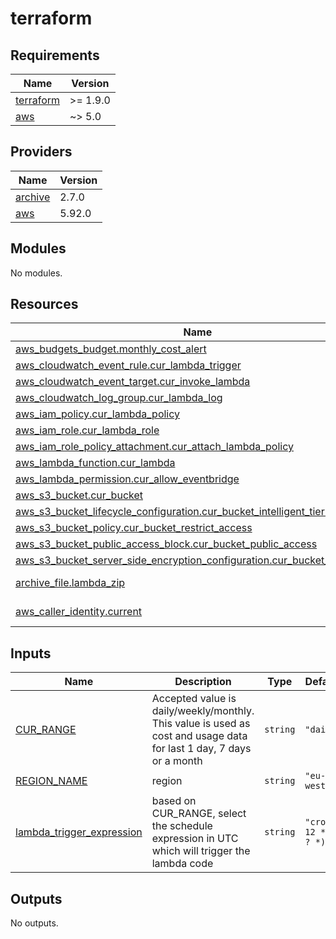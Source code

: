 # terraform

<!-- BEGINNING OF PRE-COMMIT-TERRAFORM DOCS HOOK -->
## Requirements

| Name | Version |
|------|---------|
| <a name="requirement_terraform"></a> [terraform](#requirement\_terraform) | >= 1.9.0 |
| <a name="requirement_aws"></a> [aws](#requirement\_aws) | ~> 5.0 |

## Providers

| Name | Version |
|------|---------|
| <a name="provider_archive"></a> [archive](#provider\_archive) | 2.7.0 |
| <a name="provider_aws"></a> [aws](#provider\_aws) | 5.92.0 |

## Modules

No modules.

## Resources

| Name | Type |
|------|------|
| [aws_budgets_budget.monthly_cost_alert](https://registry.terraform.io/providers/aws/latest/docs/resources/budgets_budget) | resource |
| [aws_cloudwatch_event_rule.cur_lambda_trigger](https://registry.terraform.io/providers/aws/latest/docs/resources/cloudwatch_event_rule) | resource |
| [aws_cloudwatch_event_target.cur_invoke_lambda](https://registry.terraform.io/providers/aws/latest/docs/resources/cloudwatch_event_target) | resource |
| [aws_cloudwatch_log_group.cur_lambda_log](https://registry.terraform.io/providers/aws/latest/docs/resources/cloudwatch_log_group) | resource |
| [aws_iam_policy.cur_lambda_policy](https://registry.terraform.io/providers/aws/latest/docs/resources/iam_policy) | resource |
| [aws_iam_role.cur_lambda_role](https://registry.terraform.io/providers/aws/latest/docs/resources/iam_role) | resource |
| [aws_iam_role_policy_attachment.cur_attach_lambda_policy](https://registry.terraform.io/providers/aws/latest/docs/resources/iam_role_policy_attachment) | resource |
| [aws_lambda_function.cur_lambda](https://registry.terraform.io/providers/aws/latest/docs/resources/lambda_function) | resource |
| [aws_lambda_permission.cur_allow_eventbridge](https://registry.terraform.io/providers/aws/latest/docs/resources/lambda_permission) | resource |
| [aws_s3_bucket.cur_bucket](https://registry.terraform.io/providers/aws/latest/docs/resources/s3_bucket) | resource |
| [aws_s3_bucket_lifecycle_configuration.cur_bucket_intelligent_tiering](https://registry.terraform.io/providers/aws/latest/docs/resources/s3_bucket_lifecycle_configuration) | resource |
| [aws_s3_bucket_policy.cur_bucket_restrict_access](https://registry.terraform.io/providers/aws/latest/docs/resources/s3_bucket_policy) | resource |
| [aws_s3_bucket_public_access_block.cur_bucket_public_access](https://registry.terraform.io/providers/aws/latest/docs/resources/s3_bucket_public_access_block) | resource |
| [aws_s3_bucket_server_side_encryption_configuration.cur_bucket_encryption](https://registry.terraform.io/providers/aws/latest/docs/resources/s3_bucket_server_side_encryption_configuration) | resource |
| [archive_file.lambda_zip](https://registry.terraform.io/providers/hashicorp/archive/latest/docs/data-sources/file) | data source |
| [aws_caller_identity.current](https://registry.terraform.io/providers/aws/latest/docs/data-sources/caller_identity) | data source |

## Inputs

| Name | Description | Type | Default | Required |
|------|-------------|------|---------|:--------:|
| <a name="input_CUR_RANGE"></a> [CUR\_RANGE](#input\_CUR\_RANGE) | Accepted value is daily/weekly/monthly. This value is used as cost and usage data for last 1 day, 7 days or a month | `string` | `"daily"` | no |
| <a name="input_REGION_NAME"></a> [REGION\_NAME](#input\_REGION\_NAME) | region | `string` | `"eu-west-1"` | no |
| <a name="input_lambda_trigger_expression"></a> [lambda\_trigger\_expression](#input\_lambda\_trigger\_expression) | based on CUR\_RANGE, select the schedule expression in UTC which will trigger the lambda code | `string` | `"cron(0 12 * * ? *)"` | no |

## Outputs

No outputs.
<!-- END OF PRE-COMMIT-TERRAFORM DOCS HOOK -->
